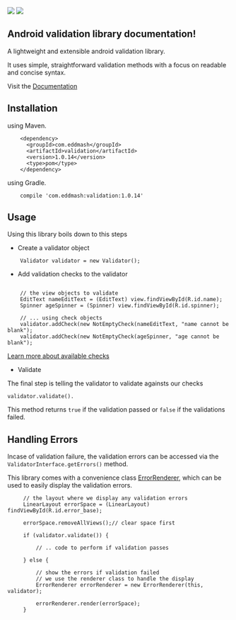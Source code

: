 <a href='https://bintray.com/eddmash/maven/validation/1.0.0/link'><img src='https://api.bintray.com/packages/eddmash/maven/validation/images/download.svg?version=1.0.0'></a>
<a href='https://bintray.com/eddmash/maven/validation?source=watch' alt='Get automatic notifications about new "validation" versions'><img src='https://www.bintray.com/docs/images/bintray_badge_color.png'></a>

Android validation library documentation!
-----------------------------------------

A lightweight and extensible android validation library.

It uses simple, straightforward validation methods with a focus on readable and concise syntax.

Visit the [Documentation](http://android-validation-library.readthedocs.io)

Installation
------------

using Maven.

```
    <dependency>
      <groupId>com.eddmash</groupId>
      <artifactId>validation</artifactId>
      <version>1.0.14</version>
      <type>pom</type>
    </dependency>
```

using Gradle.

```
    compile 'com.eddmash:validation:1.0.14'
```

Usage
-----
Using this library boils down to this steps

- Create a validator object

```
    Validator validator = new Validator();
```

- Add validation checks to the validator

```

    // the view objects to validate
    EditText nameEditText = (EditText) view.findViewById(R.id.name);
    Spinner ageSpinner = (Spinner) view.findViewById(R.id.spinner);

    // ... using check objects
    validator.addCheck(new NotEmptyCheck(nameEditText, "name cannot be blank");
    validator.addCheck(new NotEmptyCheck(ageSpinner, "age cannot be blank");
```
[Learn more about available checks](http://android-validation-library.readthedocs.io/en/latest/checks.html)

- Validate

The final step is telling the validator to validate againsts our checks

```
validator.validate().
```

This method returns ``true`` if the validation passed or ``false`` if the validations failed.

Handling Errors
---------------

Incase of validation failure, the validation errors can be accessed via the
`ValidatorInterface.getErrors()` method.

This library comes with a convenience class 
[ErrorRenderer](http://android-validation-library.readthedocs.io/en/latest/renderer.html), which 
can be used to easily display the validation errors.

```
     // the layout where we display any validation errors
     LinearLayout errorSpace = (LinearLayout) findViewById(R.id.error_base);
     
     errorSpace.removeAllViews();// clear space first
     
     if (validator.validate()) {
     
         // .. code to perform if validation passes
         
     } else {
     
         // show the errors if validation failed
         // we use the renderer class to handle the display
         ErrorRenderer errorRenderer = new ErrorRenderer(this, validator);
         
         errorRenderer.render(errorSpace);
     }
```


